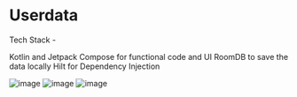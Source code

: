 # **Userdata**

Tech Stack -

Kotlin and Jetpack Compose for functional code and UI
RoomDB to save the data locally
Hilt for Dependency Injection

![image](https://github.com/user-attachments/assets/6f365c5d-8479-407d-a78d-b25d2c39da89)
![image](https://github.com/user-attachments/assets/97acf771-221e-48ef-97dc-8734f86651da)
![image](https://github.com/user-attachments/assets/bcf16678-b96b-49e7-898c-2fe9126bd1da)


